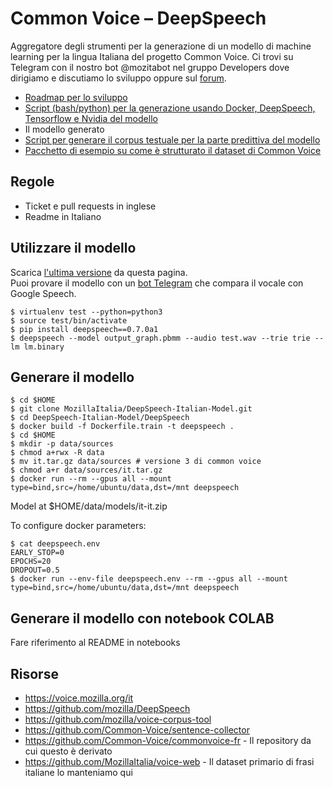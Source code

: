 # Common Voice – DeepSpeech

Aggregatore degli strumenti per la generazione di un modello di machine learning per la lingua Italiana del progetto Common Voice. Ci trovi su Telegram con il nostro bot @mozitabot nel gruppo Developers dove dirigiamo e discutiamo lo sviluppo oppure sul [forum](https://discourse.mozilla.org/c/community-portal/mozilla-italia).

* [Roadmap per lo sviluppo](https://docs.google.com/document/d/1cep28JAv9f90LkIpVmJjR0lTDqW5Hp_YF7R-nVJ2zkY/edit)
* [Script (bash/python) per la generazione usando Docker, DeepSpeech, Tensorflow e Nvidia del modello](https://github.com/MozillaItalia/DeepSpeech-Italian-Model/tree/master/DeepSpeech)
* Il modello generato
* [Script per generare il corpus testuale per la parte predittiva del modello](https://github.com/MozillaItalia/DeepSpeech-Italian-Model/tree/master/MITADS)
* [Pacchetto di esempio su come è strutturato il dataset di Common Voice](https://github.com/MozillaItalia/DeepSpeech-Italian-Model/files/4610711/cv-it_tiny.tar.gz)

## Regole

* Ticket e pull requests in inglese
* Readme in Italiano

## Utilizzare il modello

Scarica [l'ultima versione](https://github.com/MozillaItalia/DeepSpeech-Italian-Model/releases) da questa pagina.  
Puoi provare il modello con un [bot Telegram](https://t.me/DeepSpeechItalianBot) che compara il vocale con Google Speech.  

```
$ virtualenv test --python=python3
$ source test/bin/activate
$ pip install deepspeech==0.7.0a1
$ deepspeech --model output_graph.pbmm --audio test.wav --trie trie --lm lm.binary
```

## Generare il modello

```
$ cd $HOME
$ git clone MozillaItalia/DeepSpeech-Italian-Model.git
$ cd DeepSpeech-Italian-Model/DeepSpeech
$ docker build -f Dockerfile.train -t deepspeech .
$ cd $HOME
$ mkdir -p data/sources
$ chmod a+rwx -R data
$ mv it.tar.gz data/sources # versione 3 di common voice
$ chmod a+r data/sources/it.tar.gz
$ docker run --rm --gpus all --mount type=bind,src=/home/ubuntu/data,dst=/mnt deepspeech
```
Model at $HOME/data/models/it-it.zip

To configure docker parameters:
```
$ cat deepspeech.env
EARLY_STOP=0
EPOCHS=20
DROPOUT=0.5
$ docker run --env-file deepspeech.env --rm --gpus all --mount type=bind,src=/home/ubuntu/data,dst=/mnt deepspeech
```

## Generare il modello con notebook COLAB

Fare riferimento al README in notebooks

## Risorse

* https://voice.mozilla.org/it
* https://github.com/mozilla/DeepSpeech
* https://github.com/mozilla/voice-corpus-tool
* https://github.com/Common-Voice/sentence-collector
* https://github.com/Common-Voice/commonvoice-fr - Il repository da cui questo è derivato
* https://github.com/MozillaItalia/voice-web - Il dataset primario di frasi italiane lo manteniamo qui
